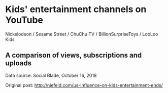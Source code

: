 <h1>Kids' entertainment channels on YouTube</h1>

Nickelodeon / Sesame Street / ChuChu TV / BillionSurpriseToys / LooLoo Kids

<h2>A comparison of views, subscriptions and uploads</h2>

Data source: Social Blade, October 16, 2018

Original post: http://niefeld.com/us-influence-on-kids-entertainment-ends/
